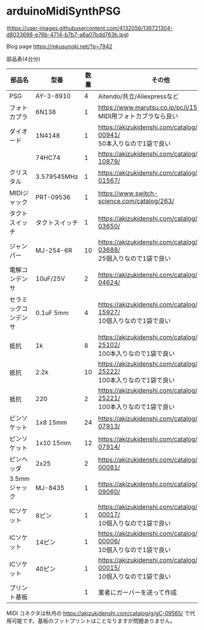 # arduinoMidiSynthPSG

(https://user-images.githubusercontent.com/4132056/136721304-d8033698-e76b-4714-b7b7-a6a07bdd763b.jpg)

Blog page https://mkusunoki.net/?p=7942

部品表(4台分)

|部品名|型番|数量|その他|
|-----|-----|----|----|
|PSG|AY-3-8910|4|Aitendo/共立/Aliexpressなど|
|フォトカプラ|6N138|1|https://www.marutsu.co.jp/pc/i/15150015/<br>MIDI用フォトカプラなら良い|
|ダイオード|1N4148|1|https://akizukidenshi.com/catalog/g/gI-00941/<br>50本入りなので1袋で良い|
||74HC74|1|https://akizukidenshi.com/catalog/g/gI-10879/|
|クリスタル|3.579545MHz|1|https://akizukidenshi.com/catalog/g/gP-01567/
|MIDIジャック|PRT-09536|1|https://www.switch-science.com/catalog/263/|
|タクトスイッチ|タクトスイッチ|1|https://akizukidenshi.com/catalog/g/gP-03650/|
|ジャンパー|MJ-254-6R|10|https://akizukidenshi.com/catalog/g/gP-03688/<br>25個入りなので1袋で良い|
|電解コンデンサ|10uF/25V|2|https://akizukidenshi.com/catalog/g/gP-04624/|
|セラミックコンデンサ|0.1uF 5mm|4|https://akizukidenshi.com/catalog/g/gP-15927/<br>10個入りなので1袋で良い|
|抵抗|1k|8|https://akizukidenshi.com/catalog/g/gR-25102/<br>100本入りなので1袋で良い|
|抵抗|2.2k|10|https://akizukidenshi.com/catalog/g/gR-25222/<br>100本入りなので1袋で良い|
|抵抗|220|2|https://akizukidenshi.com/catalog/g/gR-25221/<br>100本入りなので1袋で良い|
|ピンソケット|1x8 15mm|24|https://akizukidenshi.com/catalog/g/gC-07913/|
|ピンソケット|1x10 15mm|12|https://akizukidenshi.com/catalog/g/gC-07914/|
|ピンヘッダ|2x25|2|https://akizukidenshi.com/catalog/g/gC-00081/|
|3.5mmジャック|MJ-8435|1|https://akizukidenshi.com/catalog/g/gC-09060/|
|ICソケット|8ピン|1|https://akizukidenshi.com/catalog/g/gP-00017/<br>10個入りなので1袋で良い|
|ICソケット|14ピン|1|https://akizukidenshi.com/catalog/g/gP-00006/<br>10個入りなので1袋で良い|
|ICソケット|40ピン|1|https://akizukidenshi.com/catalog/g/gP-00015/<br>10個入りなので1袋で良い|
|プリント基板||1|業者にガーバーを送って作成|

MIDI コネクタは秋月の https://akizukidenshi.com/catalog/g/gC-09565/ で代用可能です。基板のフットプリントはことなりますが問題ありません。
